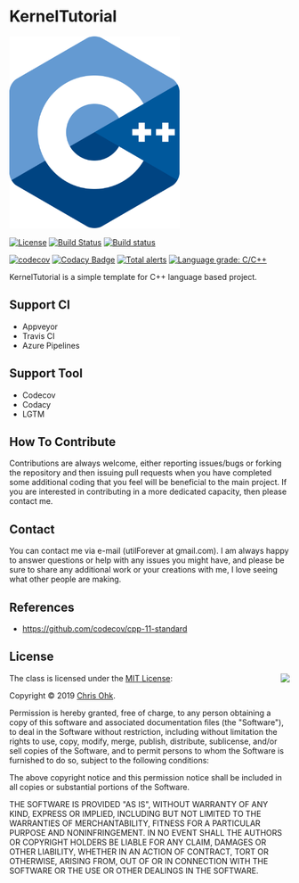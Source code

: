 # KernelTutorial

<img src="./Medias/Logo.png" width=306 height=344 />

[![License](https://img.shields.io/badge/Licence-MIT-blue.svg)](https://github.com/utilForever/KernelTutorial/blob/master/LICENSE) [![Build Status](https://travis-ci.org/utilForever/KernelTutorial.svg?branch=master)](https://travis-ci.org/utilForever/KernelTutorial/branches) [![Build status](https://ci.appveyor.com/api/projects/status/github/utilForever/KernelTutorial?branch=master&svg=true)](https://ci.appveyor.com/project/utilForever/KernelTutorial/branch/master)

[![codecov](https://codecov.io/gh/utilForever/KernelTutorial/branch/master/graph/badge.svg)](https://codecov.io/gh/utilForever/KernelTutorial)
[![Codacy Badge](https://api.codacy.com/project/badge/Grade/7430fcc2933b44209cc97a87050c6a8e)](https://www.codacy.com/manual/utilForever/KernelTutorial?utm_source=github.com&amp;utm_medium=referral&amp;utm_content=utilForever/KernelTutorial&amp;utm_campaign=Badge_Grade)
[![Total alerts](https://img.shields.io/lgtm/alerts/g/utilForever/KernelTutorial.svg?logo=lgtm&logoWidth=18)](https://lgtm.com/projects/g/utilForever/KernelTutorial/alerts/)
[![Language grade: C/C++](https://img.shields.io/lgtm/grade/cpp/g/utilForever/KernelTutorial.svg?logo=lgtm&logoWidth=18)](https://lgtm.com/projects/g/utilForever/KernelTutorial/context:cpp)

KernelTutorial is a simple template for C++ language based project.

## Support CI

- Appveyor
- Travis CI
- Azure Pipelines

## Support Tool

- Codecov
- Codacy
- LGTM

## How To Contribute

Contributions are always welcome, either reporting issues/bugs or forking the repository and then issuing pull requests when you have completed some additional coding that you feel will be beneficial to the main project. If you are interested in contributing in a more dedicated capacity, then please contact me.

## Contact

You can contact me via e-mail (utilForever at gmail.com). I am always happy to answer questions or help with any issues you might have, and please be sure to share any additional work or your creations with me, I love seeing what other people are making.

## References

- https://github.com/codecov/cpp-11-standard

## License

<img align="right" src="http://opensource.org/trademarks/opensource/OSI-Approved-License-100x137.png">

The class is licensed under the [MIT License](http://opensource.org/licenses/MIT):

Copyright &copy; 2019 [Chris Ohk](http://www.github.com/utilForever).

Permission is hereby granted, free of charge, to any person obtaining a copy of this software and associated documentation files (the "Software"), to deal in the Software without restriction, including without limitation the rights to use, copy, modify, merge, publish, distribute, sublicense, and/or sell copies of the Software, and to permit persons to whom the Software is furnished to do so, subject to the following conditions:

The above copyright notice and this permission notice shall be included in all copies or substantial portions of the Software.

THE SOFTWARE IS PROVIDED "AS IS", WITHOUT WARRANTY OF ANY KIND, EXPRESS OR IMPLIED, INCLUDING BUT NOT LIMITED TO THE WARRANTIES OF MERCHANTABILITY, FITNESS FOR A PARTICULAR PURPOSE AND NONINFRINGEMENT. IN NO EVENT SHALL THE AUTHORS OR COPYRIGHT HOLDERS BE LIABLE FOR ANY CLAIM, DAMAGES OR OTHER LIABILITY, WHETHER IN AN ACTION OF CONTRACT, TORT OR OTHERWISE, ARISING FROM, OUT OF OR IN CONNECTION WITH THE SOFTWARE OR THE USE OR OTHER DEALINGS IN THE SOFTWARE.